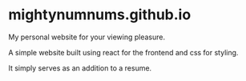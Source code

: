 # mightynumnums.github.io

My personal website for your viewing pleasure.

A simple website built using react for the frontend and css for styling.

It simply serves as an addition to a resume.
